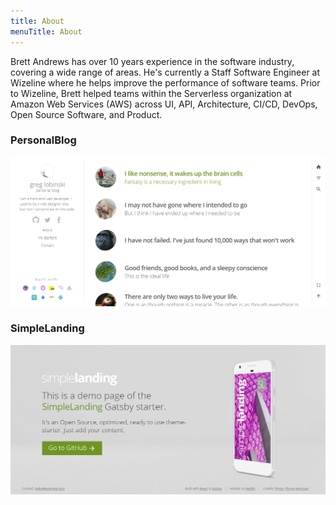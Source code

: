```yaml
---
title: About
menuTitle: About
---
```


Brett Andrews has over 10 years experience in the software industry, covering a wide range of areas. He's currently a Staff Software Engineer at Wizeline where he helps improve the performance of software teams. Prior to Wizeline, Brett helped teams within the Serverless organization at Amazon Web Services (AWS) across UI, API, Architecture, CI/CD, DevOps, Open Source Software, and Product.


### PersonalBlog

![PersonalBlog](./gatsby-starter-personal-blog.png)

### SimpleLanding

![SimpleLanding](./gatsby-starter-simple-landing.png)
